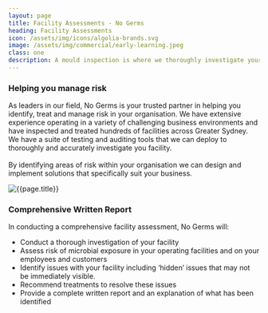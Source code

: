 ```yaml
---
layout: page
title: Facility Assessments - No Germs
heading: Facility Assessments
icon: /assets/img/icons/algolia-brands.svg
image: /assets/img/commercial/early-learning.jpeg
class: one
description: A mould inspection is where we thoroughly investigate your home for mould. We pride ourselves on identifying the source of the problem so that once treated, it doesn't return.
---
```


<div class="container pt-80 pb-60">
  <div class="row">
      <div class="col-md-12">
          <div class="service-details mb-40">
              <h3>Helping you manage risk</h3>
              <p>As leaders in our field, No Germs is your trusted partner in helping you identify, treat and manage risk in your organisation. We have extensive experience operating in a variety of challenging business environments and have inspected and treated hundreds of facilities across Greater Sydney. We have a suite of testing and auditing tools that we can deploy to thoroughly and accurately investigate you facility.<br><br>
By identifying areas of risk within your organisation we can design and implement solutions that specifically suit your business.
</p>
          </div>
      </div>
  </div>
  <div class="row">
      <div class="col-xl-6 col-lg-12">
          <div class="s-details-img mb-30">
              <img src="{{site.baseurl}}/assets/img/commercial/food-inspection.jpg" alt="{{page.title}}">
          </div>
      </div>
      <div class="col-xl-6 col-lg-12">
          <div class="service-details commercial mb-40">
              <h3>Comprehensive Written Report</h3>
              <p>In conducting a comprehensive facility assessment, No Germs will:
              <ul>
                <li>Conduct a thorough investigation of your facility</li>
                <li>Assess risk of microbial exposure in your operating facilities and on your employees and customers</li>
                <li>Identify issues with your facility including ‘hidden’ issues that may not be immediately visible.</li>
                <li>Recommend treatments to resolve these issues</li>
                <li>Provide a complete written report and an explanation of what has been identified</li>
              </ul>
            </p>
          </div>
      </div>
  </div>
</div>
